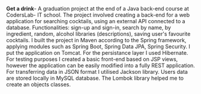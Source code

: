 **Get a drink**- A graduation project at the end of a Java back-end course at CodersLab- IT school. The project involved creating a back-end for a web application for searching cocktails, using an external API connected to a database.  Functionalities: sign-up and sign-in, search by name, by ingredient, random, alcohol libraries (descriptions), saving user's favourite cocktails.
I built the project in Maven according to the Spring framework, applying modules such as Spring Boot, Spring Data JPA, Spring Security. I put the application on Tomcat. For the persistance layer I used Hibernate.
For testing purposes I created a basic front-end based on JSP views, however the application can be easily modified into a fully REST application. For transferring data in JSON format I utilised Jackson library. Users data are stored locally in MySQL database. The Lombok library helped me to create an objects classes.
